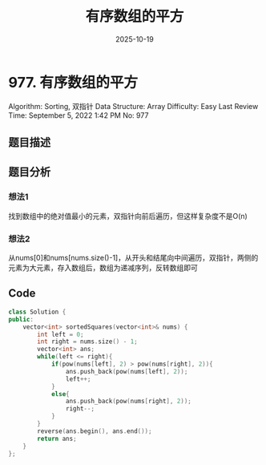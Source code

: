 ﻿---
layout: post
title: "有序数组的平方"
date: 2025-10-19
categories: leetcode
tags: [leetcode, algorithm]
---
# 977. 有序数组的平方

Algorithm: Sorting, 双指针
Data Structure: Array
Difficulty: Easy
Last Review Time: September 5, 2022 1:42 PM
No: 977

## 题目描述

## 题目分析

### 想法1

找到数组中的绝对值最小的元素，双指针向前后遍历，但这样复杂度不是O(n)

### 想法2

从nums[0]和nums[nums.size()-1]，从开头和结尾向中间遍历，双指针，两侧的元素为大元素，存入数组后，数组为递减序列，反转数组即可

## Code

```cpp
class Solution {
public:
    vector<int> sortedSquares(vector<int>& nums) {
        int left = 0;
        int right = nums.size() - 1;
        vector<int> ans;
        while(left <= right){
            if(pow(nums[left], 2) > pow(nums[right], 2)){
                ans.push_back(pow(nums[left], 2));
                left++;
            }
            else{
                ans.push_back(pow(nums[right], 2));
                right--;
            }
        }
        reverse(ans.begin(), ans.end());
        return ans;
    }
};
```
